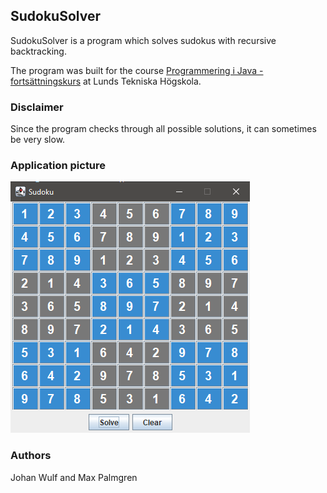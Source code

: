 ## SudokuSolver
SudokuSolver is a program which solves sudokus with recursive backtracking.

The program was built for the course [Programmering i Java - fortsättningskurs](http://cs.lth.se/edaa30/) at Lunds Tekniska Högskola. 

### Disclaimer
Since the program checks through all possible solutions, it can sometimes be very slow.

### Application picture
![Picture from the app](appPicture.png)

### Authors
Johan Wulf and Max Palmgren